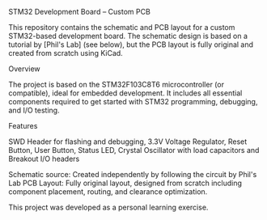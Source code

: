 STM32 Development Board – Custom PCB

This repository contains the schematic and PCB layout for a custom STM32-based development board. The schematic design is based on a tutorial by [Phil's Lab] (see below), but the PCB layout is fully original and created from scratch using KiCad.

Overview

The project is based on the STM32F103C8T6 microcontroller (or compatible), ideal for embedded development. It includes all essential components required to get started with STM32 programming, debugging, and I/O testing.

Features

SWD Header for flashing and debugging,
3.3V Voltage Regulator,
Reset Button,
User Button,
Status LED,
Crystal Oscillator with load capacitors and
Breakout I/O headers

Schematic source: Created independently by following the circuit by Phil's Lab
PCB Layout: Fully original layout, designed from scratch including component placement, routing, and clearance optimization.

This project was developed as a personal learning exercise. 
